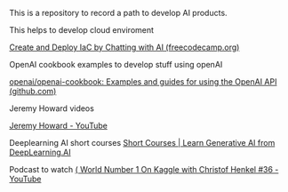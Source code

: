 
This is a repository to record a path to develop AI products.

This helps to develop cloud enviroment 

[Create and Deploy IaC by Chatting with AI (freecodecamp.org)](https://www.freecodecamp.org/news/create-and-deploy-iac-by-chatting-with-ai/)

OpenAI cookbook examples to develop stuff using openAI

[openai/openai-cookbook: Examples and guides for using the OpenAI API (github.com)](https://github.com/openai/openai-cookbook)

Jeremy Howard videos

[Jeremy Howard - YouTube](https://www.youtube.com/@howardjeremyp/videos)

Deeplearning AI short courses
[Short Courses | Learn Generative AI from DeepLearning.AI](https://www.deeplearning.ai/short-courses/)

Podcast to watch
[( World Number 1 On Kaggle with Christof Henkel #36 - YouTube](https://www.youtube.com/watch?v=RF4LwRl0npQ)
<!--stackedit_data:
eyJoaXN0b3J5IjpbNzY2NzY5NTkzLDczMDk5ODExNl19
-->